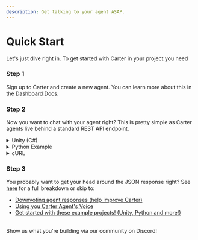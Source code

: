 ```yaml
---
description: Get talking to your agent ASAP.
---
```


# Quick Start

Let's just dive right in. To get started with Carter in your project you need

### **Step 1**

Sign up to Carter and create a new agent. You can learn more about this in the [Dashboard Docs](dashboard/agents/).

### **Step 2**

Now you want to chat with your agent right? This is pretty simple as Carter agents live behind a standard REST API endpoint.

<details>

<summary>Unity (C#)</summary>

{% code lineNumbers="true" %}
```csharp
using UnityEngine.Networking;

...

WWWForm form = new WWWForm();
form.AddField("aquery", "YOUR MESSAGE TO CARTER!);
form.AddField("api_key", "YOUR-API-KEY);
form.AddField("uuid", "USER-ID");
form.AddField("scene", "level-1"); //optional!

UnityWebRequest www = UnityWebRequest.Post("https://api.carterapi.com/v0/chat", form);
yield return www.SendWebRequest();

if (www.result != UnityWebRequest.Result.Success) {
    Debug.Log(www.error);
}
else {
    var response = www.downloadHandler.text;          
    Debug.Log(response);
}

```
{% endcode %}

</details>

<details>

<summary>Python Example</summary>

```python
import requests
import json

url = "https://api.carterapi.com/v0/chat"

payload = json.dumps({
  "api_key": "MY API KEY",
  "query": "MY MESSAGE TO CARTER",
  "uuid": "A UNIQUE USER ID",
  "scene": "level-1", # optional!
})
headers = {
  'Content-Type': 'application/json'
}

response = requests.request("POST", url, headers=headers, data=payload)

print(response.text)
```

</details>

<details>

<summary>cURL</summary>

You could send a simple cURL request like this:

```
curl --location --request POST 'https://api.carterapi.com/v0/chat' \
--header 'Content-Type: application/json' \
--data-raw '{
    "api_key": "MY API KEY",
    "query": "MY MESSAGE TO CARTER",
    "uuid": "A UNIQUE USER ID"
    "scene": "level-1"
}'
```

</details>

### **Step 3**

You probably want to get your head around the JSON response right? See[ here](carter-api/api-response.md) for a full breakdown or skip to:

* [Downvoting agent responses (help improve Carter)](carter-api/downvote-agent-responses.md)
* [Using you Carter Agent's Voice](carter-api/voice-api.md)
* [Get started with these example projects! (Unity, Python and more!)](examples/)

\
Show us what you're building via our community on Discord!
